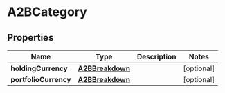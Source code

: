 

# A2BCategory

## Properties

Name | Type | Description | Notes
------------ | ------------- | ------------- | -------------
**holdingCurrency** | [**A2BBreakdown**](A2BBreakdown.md) |  |  [optional]
**portfolioCurrency** | [**A2BBreakdown**](A2BBreakdown.md) |  |  [optional]



